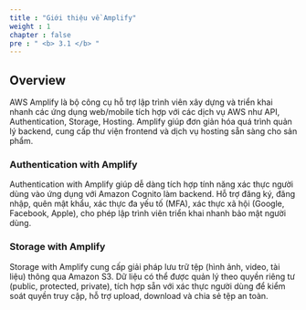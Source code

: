 ```yaml
---
title : "Giới thiệu về Amplify"
weight : 1 
chapter : false
pre : " <b> 3.1 </b> "
---
```


## Overview
AWS Amplify là bộ công cụ hỗ trợ lập trình viên xây dựng và triển khai nhanh các ứng dụng web/mobile tích hợp với các dịch vụ AWS như API, Authentication, Storage, Hosting. Amplify giúp đơn giản hóa quá trình quản lý backend, cung cấp thư viện frontend và dịch vụ hosting sẵn sàng cho sản phẩm.

### Authentication with Amplify
Authentication with Amplify giúp dễ dàng tích hợp tính năng xác thực người dùng vào ứng dụng với Amazon Cognito làm backend. Hỗ trợ đăng ký, đăng nhập, quên mật khẩu, xác thực đa yếu tố (MFA), xác thực xã hội (Google, Facebook, Apple), cho phép lập trình viên triển khai nhanh bảo mật người dùng.

### Storage with Amplify
Storage with Amplify cung cấp giải pháp lưu trữ tệp (hình ảnh, video, tài liệu) thông qua Amazon S3. Dữ liệu có thể được quản lý theo quyền riêng tư (public, protected, private), tích hợp sẵn với xác thực người dùng để kiểm soát quyền truy cập, hỗ trợ upload, download và chia sẻ tệp an toàn.




